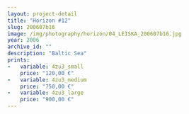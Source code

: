 ```yaml
---
layout: project-detail
title: "Horizon #12"
slug: 200607b16
image: /img/photography/horizon/04_LEISKA_200607b16.jpg
year: 2006
archive_id: ""
description: "Baltic Sea"
prints: 
-   variable: 4zu3_small
    price: "120,00 €"
-   variable: 4zu3_medium
    price: "750,00 €"
-   variable: 4zu3_large
    price: "900,00 €"
---
```

